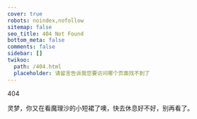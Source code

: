 ```yaml
---
cover: true
robots: noindex,nofollow
sitemap: false
seo_title: 404 Not Found
bottom_meta: false
comments: false
sidebar: []
twikoo:
  path: /404.html
  placeholder: 请留言告诉我您要访问哪个页面找不到了
---
```

<p class="logo center huge">404</p>
<p class="center bold">灵梦，你又在看魔理沙的小短裙了噢，快去休息好不好，别再看了。</p>
<!-- flag{Mzc4NzY4NTM1} -->
